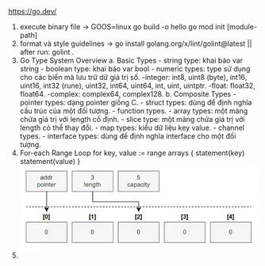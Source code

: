 https://go.dev/

1. execute binary file -> GOOS=linux go build -o hello 
go mod init [module-path]
2. format và style guidelines -> go install golang.org/x/lint/golint@latest || after run: golint .
3. Go Type System Overview
    a. Basic Types
        - string type: khai báo var <name> string
        - boolean type: khai báo var <name> bool
        - numeric types: type sử dụng cho các biến mà lưu trữ dữ giá trị số.
            -integer: int8, uint8 (byte), int16, uint16, int32 (rune), uint32, int64, uint64, int, uint, uintptr.
            -float: float32, float64.
            -complex: complex64, complex128.
    b. Composite Types
        - pointer types: dạng pointer giống C.
        - struct types: dùng để định nghĩa cấu trúc của một đối tượng.
        - function types.
        - array types: một mảng chứa giá trị với length cố định.
        - slice type: một mảng chứa giá trị với length có thể thay đổi.
        - map types: kiểu dữ liệu key value.
        - channel types.
        - interface types: dùng để định nghĩa interface cho một đối tượng.
4.  For-each Range Loop
    for key, value := range arrays {
        statement(key)
        statement(value)
    }![Alt text](image.png)
5. 
